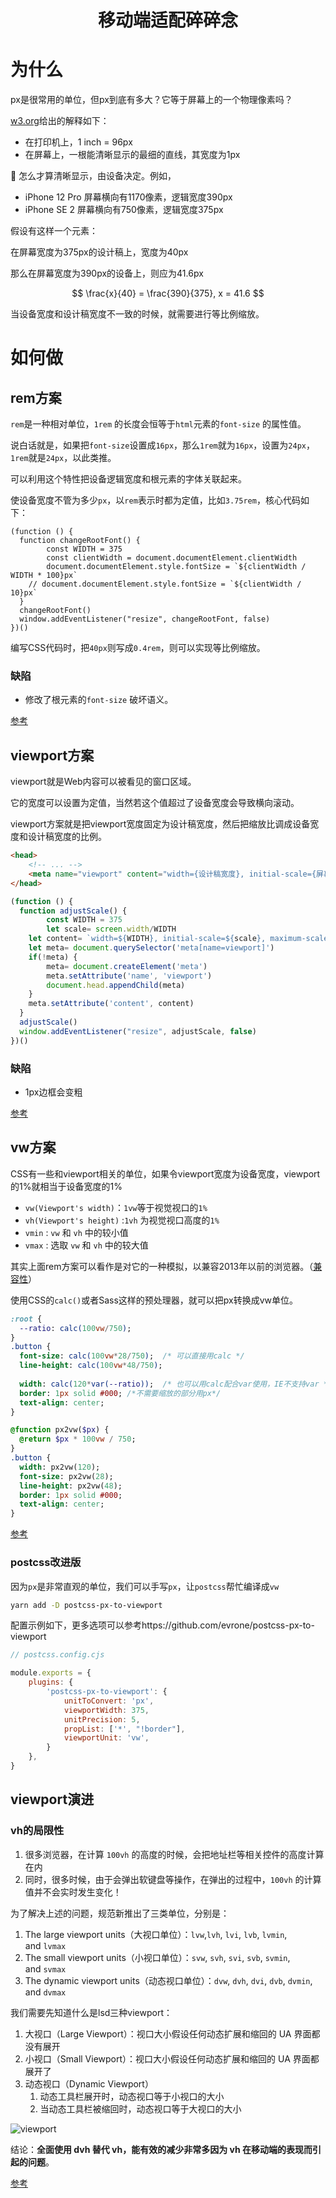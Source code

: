 <h1 align="center">移动端适配碎碎念</h1>

# 为什么

px是很常用的单位，但px到底有多大？它等于屏幕上的一个物理像素吗？

[w3.org](https://www.w3.org/Style/Examples/007/units.zh_CN.html)给出的解释如下：

- 在打印机上，1 inch = 96px
- 在屏幕上，一根能清晰显示的最细的直线，其宽度为1px

<aside>
📱 怎么才算清晰显示，由设备决定。例如，

- iPhone 12 Pro 屏幕横向有1170像素，逻辑宽度390px
- iPhone SE 2 屏幕横向有750像素，逻辑宽度375px
</aside>

假设有这样一个元素：

在屏幕宽度为375px的设计稿上，宽度为40px

那么在屏幕宽度为390px的设备上，则应为41.6px

$$
\frac{x}{40} = \frac{390}{375}, x = 41.6
$$

当设备宽度和设计稿宽度不一致的时候，就需要进行等比例缩放。

# 如何做

## rem方案

`rem`是一种相对单位，`1rem` 的长度会恒等于`html`元素的`font-size` 的属性值。

说白话就是，如果把`font-size`设置成`16px`，那么`1rem`就为`16px`，设置为`24px`，`1rem`就是`24px`，以此类推。

可以利用这个特性把设备逻辑宽度和根元素的字体关联起来。

使设备宽度不管为多少`px`，以`rem`表示时都为定值，比如`3.75rem`，核心代码如下：

```tsx
(function () {
  function changeRootFont() {
		const WIDTH = 375
		const clientWidth = document.documentElement.clientWidth
		document.documentElement.style.fontSize = `${clientWidth / WIDTH * 100}px`
    // document.documentElement.style.fontSize = `${clientWidth / 10}px`
  }
  changeRootFont()
  window.addEventListener("resize", changeRootFont, false)
})()
```

编写CSS代码时，把`40px`则写成`0.4rem`，则可以实现等比例缩放。

### 缺陷

- 修改了根元素的`font-size` 破坏语义。

[参考](https://zhuanlan.zhihu.com/p/339554395)

## viewport方案

viewport就是Web内容可以被看见的窗口区域。

它的宽度可以设置为定值，当然若这个值超过了设备宽度会导致横向滚动。

viewport方案就是把viewport宽度固定为设计稿宽度，然后把缩放比调成设备宽度和设计稿宽度的比例。

```html
<head>
	<!-- ... -->
	<meta name="viewport" content="width={设计稿宽度}, initial-scale={屏幕逻辑像素宽度/设计稿宽度}" >
</head>
```

```jsx
(function () {
  function adjustScale() {
		const WIDTH = 375
		let scale= screen.width/WIDTH
    let content= `width=${WIDTH}, initial-scale=${scale}, maximum-scale=${scale}, minimum-scale=${scale}`
    let meta= document.querySelector('meta[name=viewport]')
    if(!meta) {
        meta= document.createElement('meta')
        meta.setAttribute('name', 'viewport')
        document.head.appendChild(meta)
    }
    meta.setAttribute('content', content)
  }
  adjustScale()
  window.addEventListener("resize", adjustScale, false)
})()
```

### 缺陷

- 1px边框会变粗

[参考](https://zhuanlan.zhihu.com/p/339303865)

## vw方案

CSS有一些和viewport相关的单位，如果令viewport宽度为设备宽度，viewport的1%就相当于设备宽度的1%

- `vw(Viewport's width)`：`1vw`等于视觉视口的`1%`
- `vh(Viewport's height)` :`1vh` 为视觉视口高度的`1%`
- `vmin` : `vw` 和 `vh` 中的较小值
- `vmax` : 选取 `vw` 和 `vh` 中的较大值

其实上面rem方案可以看作是对它的一种模拟，以兼容2013年以前的浏览器。（[兼容性](https://caniuse.com/?search=vw)）

使用CSS的`calc()`或者Sass这样的预处理器，就可以把px转换成vw单位。

```sass
:root {
  --ratio: calc(100vw/750);
}
.button {
  font-size: calc(100vw*28/750);  /* 可以直接用calc */
  line-height: calc(100vw*48/750);
  
  width: calc(120*var(--ratio));  /* 也可以用calc配合var使用，IE不支持var */     
  border: 1px solid #000; /*不需要缩放的部分用px*/
  text-align: center;
}

@function px2vw($px) {
  @return $px * 100vw / 750;
}
.button {
  width: px2vw(120);
  font-size: px2vw(28);
  line-height: px2vw(48);
  border: 1px solid #000;
  text-align: center;
}
```

[参考](https://zhuanlan.zhihu.com/p/340299974)

### postcss改进版

因为`px`是非常直观的单位，我们可以手写`px`，让`postcss`帮忙编译成`vw`

```bash
yarn add -D postcss-px-to-viewport
```

配置示例如下，更多选项可以参考https://github.com/evrone/postcss-px-to-viewport

```jsx
// postcss.config.cjs

module.exports = {
    plugins: {
        'postcss-px-to-viewport': {
            unitToConvert: 'px',
            viewportWidth: 375,
            unitPrecision: 5,
            propList: ['*', "!border"],
            viewportUnit: 'vw',
        }
    },
}
```

## viewport演进

### vh的局限性

1. 很多浏览器，在计算 `100vh` 的高度的时候，会把地址栏等相关控件的高度计算在内
2. 同时，很多时候，由于会弹出软键盘等操作，在弹出的过程中，`100vh` 的计算值并不会实时发生变化！

为了解决上述的问题，规范新推出了三类单位，分别是：

1. The large viewport units（大视口单位）：`lvw`,`lvh`, `lvi`, `lvb`, `lvmin`, and `lvmax`
2. The small viewport units（小视口单位）：`svw`, `svh`, `svi`, `svb`, `svmin`, and `svmax`
3. The dynamic viewport units（动态视口单位）：`dvw`, `dvh`, `dvi`, `dvb`, `dvmin`, and `dvmax`

我们需要先知道什么是lsd三种viewport：

1. 大视口（Large Viewport）：视口大小假设任何动态扩展和缩回的 UA 界面都没有展开
2. 小视口（Small Viewport）：视口大小假设任何动态扩展和缩回的 UA 界面都展开了
3. 动态视口（Dynamic Viewport）
    1. 动态工具栏展开时，动态视口等于小视口的大小
    2. 当动态工具栏被缩回时，动态视口等于大视口的大小

![viewport](./doc/viewport.png)

结论：**全面使用 dvh 替代 vh，能有效的减少非常多因为 vh 在移动端的表现而引起的问题**。

[参考](https://github.com/chokcoco/iCSS/issues/223)